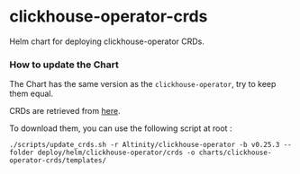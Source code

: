 # clickhouse-operator-crds

Helm chart for deploying clickhouse-operator CRDs.

### How to update the Chart

The Chart has the same version as the `clickhouse-operator`, try to keep them equal.

CRDs are retrieved from [here](https://github.com/Altinity/clickhouse-operator/tree/master/deploy/helm/clickhouse-operator/crds).

To download them, you can use the following script at root : 
```
./scripts/update_crds.sh -r Altinity/clickhouse-operator -b v0.25.3 --folder deploy/helm/clickhouse-operator/crds -o charts/clickhouse-operator-crds/templates/
```
